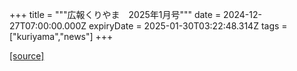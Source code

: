 +++
title = """広報くりやま　2025年1月号"""
date = 2024-12-27T07:00:00.000Z
expiryDate = 2025-01-30T03:22:48.314Z
tags = ["kuriyama","news"]
+++


[[source]](https://www.town.kuriyama.hokkaido.jp/site/koho/29796.html)
